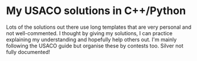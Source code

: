 # My USACO solutions in C++/Python
Lots of the solutions out there use long templates that are very personal and not well-commented. I thought by giving my solutions, I can practice explaining my understanding and hopefully help others out.
I'm mainly following the USACO guide but organise these by contests too.
Silver not fully documented!

